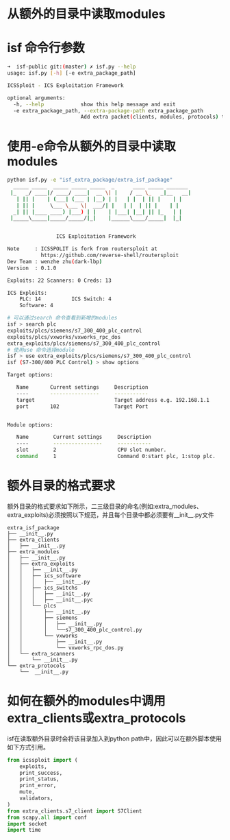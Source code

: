 # 从额外的目录中读取modules

# isf 命令行参数
```bash
➜  isf-public git:(master) ✗ isf.py --help
usage: isf.py [-h] [-e extra_package_path]

ICSSploit - ICS Exploitation Framework

optional arguments:
  -h, --help            show this help message and exit
  -e extra_package_path, --extra-package-path extra_package_path
                        Add extra packet(clients, modules, protocols) to isf.
```

# 使用-e命令从额外的目录中读取modules
```bash
python isf.py -e "isf_extra_package/extra_isf_package"
  _____ _____  _____ _____ _____  _      ____ _____ _______
 |_   _/ ____|/ ____/ ____|  __ \| |    / __ \_   _|__   __|
   | || |    | (___| (___ | |__) | |   | |  | || |    | |
   | || |     \___ \___ \|  ___/| |   | |  | || |    | |
  _| || |____ ____) |___) | |    | |___| |__| || |_   | |
 |_____\_____|_____/_____/|_|    |______\____/_____|  |_|


				ICS Exploitation Framework

Note     : ICSSPOLIT is fork from routersploit at
           https://github.com/reverse-shell/routersploit
Dev Team : wenzhe zhu(dark-lbp)
Version  : 0.1.0

Exploits: 22 Scanners: 0 Creds: 13

ICS Exploits:
    PLC: 14          ICS Switch: 4
    Software: 4

# 可以通过search 命令查看到新增的modules
isf > search plc
exploits/plcs/siemens/s7_300_400_plc_control
exploits/plcs/vxworks/vxworks_rpc_dos
extra_exploits/plcs/siemens/s7_300_400_plc_control
# 使用use 命令选择module
isf > use extra_exploits/plcs/siemens/s7_300_400_plc_control
isf (S7-300/400 PLC Control) > show options

Target options:

   Name       Current settings     Description
   ----       ----------------     -----------
   target                          Target address e.g. 192.168.1.1
   port       102                  Target Port


Module options:

   Name        Current settings     Description
   ----        ----------------     -----------
   slot        2                    CPU slot number.
   command     1                    Command 0:start plc, 1:stop plc.
```

# 额外目录的格式要求
 额外目录的格式要求如下所示，二三级目录的命名(例如:extra_modules、extra_exploits)必须按照以下规范，并且每个目录中都必须要有__init__.py文件

    extra_isf_package
    ├── __init__.py
    ├── extra_clients
    │   ├── __init__.py
    ├── extra_modules
    │   ├── __init__.py
    │   ├── extra_exploits
    │   │   ├── __init__.py
    │   │   ├── ics_software
    │   │   │   ├── __init__.py
    │   │   ├── ics_switchs
    │   │   │   ├── __init__.py
    │   │   │   ├── __init__.pyc
    │   │   └── plcs
    │   │       ├── __init__.py
    │   │       ├── siemens
    │   │       │   ├── __init__.py
    │   │       │   └──s7_300_400_plc_control.py
    │   │       └── vxworks
    │   │           ├── __init__.py
    │   │           └── vxworks_rpc_dos.py
    │   └── extra_scanners
    │       └── __init__.py
    └── extra_protocols
        └──  __init__.py

# 如何在额外的modules中调用extra_clients或extra_protocols
isf在读取额外目录时会将该目录加入到python path中，因此可以在额外脚本使用如下方式引用。
```python
from icssploit import (
    exploits,
    print_success,
    print_status,
    print_error,
    mute,
    validators,
)
from extra_clients.s7_client import S7Client
from scapy.all import conf
import socket
import time

```